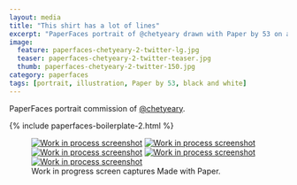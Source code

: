 ```yaml
---
layout: media
title: "This shirt has a lot of lines"
excerpt: "PaperFaces portrait of @chetyeary drawn with Paper by 53 on an iPad."
image: 
  feature: paperfaces-chetyeary-2-twitter-lg.jpg
  teaser: paperfaces-chetyeary-2-twitter-teaser.jpg
  thumb: paperfaces-chetyeary-2-twitter-150.jpg
category: paperfaces
tags: [portrait, illustration, Paper by 53, black and white]
---
```


PaperFaces portrait commission of [@chetyeary](http://twitter.com/chetyeary).

{% include paperfaces-boilerplate-2.html %}

<figure class="third">
  <a href="{{ site.url }}/images/paperfaces-chetyeary-2-process-1-lg.jpg"><img src="{{ site.url }}/images/paperfaces-chetyeary-2-process-1-600.jpg" alt="Work in process screenshot"></a>
  <a href="{{ site.url }}/images/paperfaces-chetyeary-2-process-2-lg.jpg"><img src="{{ site.url }}/images/paperfaces-chetyeary-2-process-2-600.jpg" alt="Work in process screenshot"></a>
  <a href="{{ site.url }}/images/paperfaces-chetyeary-2-process-3-lg.jpg"><img src="{{ site.url }}/images/paperfaces-chetyeary-2-process-3-600.jpg" alt="Work in process screenshot"></a>
  <a href="{{ site.url }}/images/paperfaces-chetyeary-2-process-4-lg.jpg"><img src="{{ site.url }}/images/paperfaces-chetyeary-2-process-4-600.jpg" alt="Work in process screenshot"></a>
  <a href="{{ site.url }}/images/paperfaces-chetyeary-2-process-5-lg.jpg"><img src="{{ site.url }}/images/paperfaces-chetyeary-2-process-5-600.jpg" alt="Work in process screenshot"></a>
  <figcaption>Work in progress screen captures Made with Paper.</figcaption>
</figure>